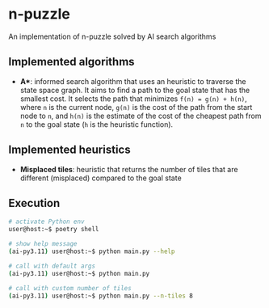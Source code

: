 # n-puzzle

An implementation of n-puzzle solved by AI search algorithms

## Implemented algorithms

- **A\***: informed search algorithm that uses an heuristic to traverse the state space graph. It aims to find a path to the goal state that has the smallest cost. It selects the path that minimizes `f(n) = g(n) + h(n)`, where `n` is the current node, `g(n)` is the cost of the path from the start node to `n`, and `h(n)` is the estimate of the cost of the cheapest path from `n` to the goal state (`h` is the heuristic function).

## Implemented heuristics

- **Misplaced tiles**: heuristic that returns the number of tiles that are different (misplaced) compared to the goal state

## Execution

```bash
# activate Python env
user@host:~$ poetry shell

# show help message
(ai-py3.11) user@host:~$ python main.py --help

# call with default args
(ai-py3.11) user@host:~$ python main.py

# call with custom number of tiles
(ai-py3.11) user@host:~$ python main.py --n-tiles 8
```
